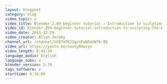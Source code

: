 ```yaml
---
layout: blogpost
category: blog
video_topic: x
video_title: Blender 2.69 beginner tutorial - Introduction to sculpting (the brushes)
video_id: blender-269-beginner-tutorial-introduction-to-sculpting-the-brushes
video_date: 2013-12-29
video_creator: Allan Jeremy
channel_url: /channel/UCB7kPKJ2gznFwBOaUW7k-8Q
video_url: https://youtu.be/ouxnyRHwvyo
video_length: 0:41:18
language_audio: English
language_subs: x
blender_version: 2.78
tags_software: x
starttime: 0:16:09
---
```

